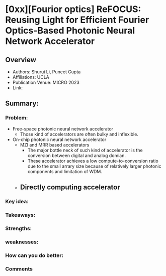 # [0xx][Fourior optics] ReFOCUS: Reusing Light for Efficient Fourier Optics-Based Photonic Neural Network Accelerator
## Overview
* Authors: Shurui Li, Puneet Gupta
* Affiliations: UCLA
* Publication Venue: MICRO 2023
* Link: []()
## Summary: 
### Problem:
- Free-space photonic neural network accelerator
    - Those kind of accelerators are often bulky and inflexible.
- On-chip photonic neural network accelerator
    - MZI and MRR based accelerators
        - The major bottle neck of such kind of accelerator is the conversion between digital and analog domian.
        - These accelerator achieves a low compute-to-conversion ratio due to the small arrary size because of relatively larger photonic components and limitation of WDM.
    - Directly computing accelerator
        - 
### Key idea: 
### Takeaways: 
### Strengths: 
### weaknesses: 
### How can you do better:
### Comments
